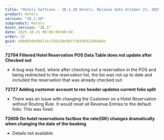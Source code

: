 ```yaml
---
title: "Hotels hotfixes - 26.1.20 Hotels, Release date October 21, 2025 - Hotfixes"
product: Hotels
version: "26.1.20"
subproduct: Hotels
minor_version: "26.1"
date: 2025-10-21 00:00:00+00:00
order: 52
guid: e8b893de9987a1c536150e98ff3843032204a88e
---
```


<strong>72794 Filtered Hotel Reservation POS Data Table does not update after Checked out</strong>
<ul><li>A bug was fixed, where after checking out a reservation in the POS and being redirected to the reservation list, the list was not up to date and included the reservation that was already checked out.</li></ul>
<strong>72727 Adding customer account to res header updates current folio split</strong>
<ul><li>There was an issue with changing the Customer on a Hotel Reservation without Routing Rule. It would reset all Revenue Entries to the default folio. This was fixed. </li></ul>
<strong>72608 On hotel reservations factbox the rate(ISK) changes dramatically when changing the date of the booking</strong>
<ul><li>Details not available.</li></ul>
